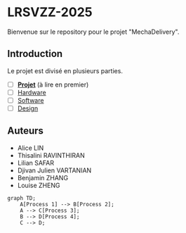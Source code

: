 # LRSVZZ-2025
Bienvenue sur le repository pour le projet "MechaDelivery". 

## Introduction 
Le projet est divisé en plusieurs parties. 
- [ ] **[Projet](docs/Projet.md)** (à lire en premier) 
- [ ] [Hardware](docs/Hardware.md) 
- [ ] [Software](docs/Software.md) 
- [ ] [Design](docs/Design.md) 

## Auteurs 
- Alice LIN 
- Thisalini RAVINTHIRAN 
- Lilian SAFAR 
- Djivan Julien VARTANIAN 
- Benjamin ZHANG 
- Louise ZHENG 

```mermaid
graph TD;
    A[Process 1] --> B[Process 2];
    A --> C[Process 3];
    B --> D[Process 4];
    C --> D;
```
